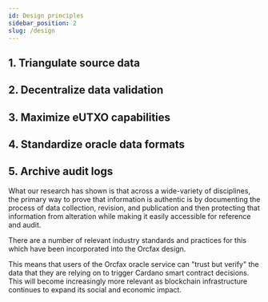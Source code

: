 ```yaml
---
id: Design principles
sidebar_position: 2
slug: /design
---
```


## 1. Triangulate source data

## 2. Decentralize data validation

## 3. Maximize eUTXO capabilities

## 4. Standardize oracle data formats

## 5. Archive audit logs
What our research has shown is that across a wide-variety of disciplines,
the primary way to prove that information is authentic is by documenting the
process of data collection, revision, and publication and then protecting that
information from alteration while making it easily accessible for reference and
audit.

There are a number of relevant industry standards and practices for this which
have been incorporated into the Orcfax design.

This means that users of the Orcfax oracle service can "trust but verify" the
data that they are relying on to trigger Cardano smart contract decisions. This
will become increasingly more relevant as blockchain infrastructure continues to
expand its social and economic impact.
